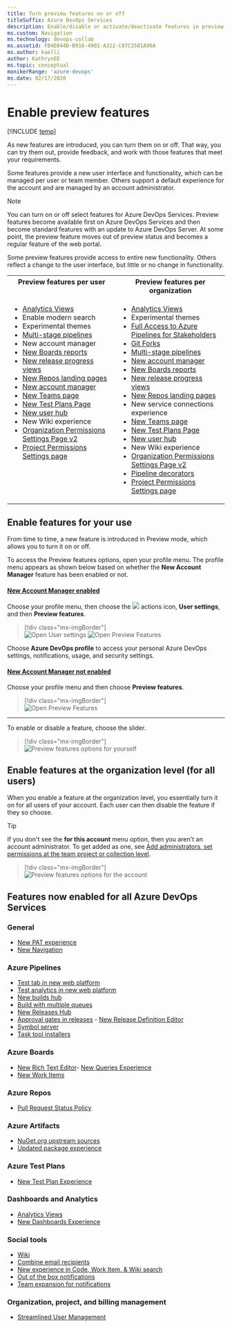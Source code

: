 ```yaml
---
title: Turn preview features on or off 
titleSuffix: Azure DevOps Services
description: Enable/disable or activate/deactivate features in preview at the user, team project, or account level  
ms.custom: Navigation
ms.technology: devops-collab
ms.assetid: FB4E044D-B916-4901-A322-C87C3581A90A
ms.author: kaelli
author: KathrynEE
ms.topic: conceptual
monikerRange: 'azure-devops'
ms.date: 02/17/2020
---
```


# Enable preview features

[!INCLUDE [temp](../../includes/version-vsts-only.md)]

As new features are introduced, you can turn them on or off. That way, you can try them out, provide feedback, and work with those features that meet your requirements.

Some features provide a new user interface and functionality, which can be managed per user or team member. Others support a default experience for the account and are managed by an account administrator.

> [!NOTE]  
> You can turn on or off select features for Azure DevOps Services. Preview features become available first on Azure DevOps Services and then become standard features with an update to Azure DevOps Server. At some point, the preview feature moves out of preview status and becomes a regular feature of the web portal.

Some preview features provide access to entire new functionality. Others reflect a change to the user interface, but little or no change in functionality.

<table valign="top">
<tbody valign="top">
<tr>
<th>Preview features per user</th>
<th>Preview features per organization</th>
</tr>
<tr>
<td width="50%">
<ul>
<li><a href="../../report/powerbi/what-are-analytics-views.md">Analytics Views</a></li>
<li>Enable modern search</li>
<li>Experimental themes</li>
<li><a href="../../pipelines/process/stages.md">Multi-stage pipelines</a></li>
<li>New account manager</li>
<li><a href="/azure/devops/release-notes/2019/sprint-155-update#get-insights-into-your-teams-health-with-three-new-azure-boards-reports">New Boards reports</a></li>
<li><a href="/azure/devops/release-notes/2018/may-30-vsts#visualize-release-progress">New release progress views</a></li>
<li><a href="/azure/devops/release-notes/2019/sprint-159-update#new-web-ui-for-azure-repos-landing-pages-preview">New Repos landing pages</a></li>
<li><a href="#account-manager">New account manager</li>
<li><a href="../../organizations/settings/add-teams.md">New Teams page</a></li>
<li><a href="../../test/new-test-plans-page.md">New Test Plans Page</a></li>
<li><a href="../../organizations/accounts/add-organization-users.md">New user hub</a></li>
<li>New Wiki experience</li>
<li><a href="../../organizations/security/set-project-collection-level-permissions.md#collection-level">Organization Permissions Settings Page v2</a></li>
<li><a href="../../organizations/security/set-project-collection-level-permissions.md#project-level">Project Permissions Settings page</a></li>
</ul>
</td>
<td width="50%">
<ul>
<li><a href="../../report/powerbi/what-are-analytics-views.md">Analytics Views</a></li>
<li>Experimental themes</li>
<li><a href="../../organizations/security/provide-stakeholder-pipeline-access.md">Full Access to Azure Pipelines for Stakeholders</a></li>
<li><a href="../../repos/git/forks.md">Git Forks</a></li>
<li><a href="../../pipelines/process/stages.md">Multi-stage pipelines</a></li>
<li><a href="#account-manager">New account manager</li>
<li><a href="/azure/devops/release-notes/2019/sprint-155-update#get-insights-into-your-teams-health-with-three-new-azure-boards-reports">New Boards reports</a></li>
<li><a href="/azure/devops/release-notes/2018/may-30-vsts#visualize-release-progress">New release progress views</a></li>
<li><a href="/azure/devops/release-notes/2019/sprint-159-update#new-web-ui-for-azure-repos-landing-pages-preview">New Repos landing pages</a></li>
<li>New service connections experience</li>
<li><a href="../../organizations/settings/add-teams.md">New Teams page</a></li>
<li><a href="../../test/new-test-plans-page.md">New Test Plans Page</a></li>
<li><a href="../../organizations/accounts/add-organization-users.md">New user hub</a></li>
<li>New Wiki experience</li>
<li><a href="../../organizations/security/set-project-collection-level-permissions.md#collection-level">Organization Permissions Settings Page v2</a></li>
<li><a href="../../extend/develop/add-pipeline-decorator.md">Pipeline decorators</a></li>
<li><a href="../../organizations/security/set-project-collection-level-permissions.md#project-level">Project Permissions Settings page</a></li>
</ul>
</td>
</tr>
</tbody>
</table>

<a id="user-level"> </a>

## Enable features for your use

From time to time, a new feature is introduced in Preview mode, which allows you to turn it on or off.

<a id="account-manager" />

To access the Preview features options, open your profile menu. The profile menu appears as shown below based on whether the **New Account Manager** feature has been enabled or not.

#### [New Account Manager enabled](#tab/new-account-enabled)

Choose your profile menu, then choose the ![ ](../../media/icons/actions-icon.png) actions icon, **User settings**, and then **Preview features**.

> [!div class="mx-imgBorder"]  
> ![Open User settings](media/preview-features/open-preview-features-s161.png) ![Open Preview Features](media/preview-features/user-settings-menu.png)

Choose **Azure DevOps profile** to access your personal Azure DevOps settings, notifications, usage, and security settings.

#### [New Account Manager not enabled](#tab/new-account-not-enabled)

Choose your profile menu and then choose **Preview features**.

> [!div class="mx-imgBorder"]  
> ![Open Preview Features](media/preview-features/open-preview-features-old-account-manager.png)

---

To enable or disable a feature, choose the slider.

> [!div class="mx-imgBorder"]  
> ![Preview features options for yourself](media/preview-features/user-level-s160.png)

<a id="account-level"> </a>

## Enable features at the organization level (for all users)

When you enable a feature at the organization level, you essentially turn it on for all users of your account. Each user can then disable the feature if they so choose.

> [!TIP]  
> If you don't see the **for this account** menu option, then you aren't an account administrator. To get added as one, see [Add administrators, set permissions at the team project or collection level](../../organizations/security/set-project-collection-level-permissions.md).

> [!div class="mx-imgBorder"]  
> ![Preview features options for the account](media/preview-features/org-level-s160.png)

## Features now enabled for all Azure DevOps Services

### General

- [New PAT experience](/azure/devops/release-notes/2018/sprint-140-update#manage-your-personal-access-tokens-with-filtering-and-paging)
- [New Navigation](https://devblogs.microsoft.com/devops/new-navigation/)

### Azure Pipelines

- [Test tab in new web platform](../../pipelines/test/review-continuous-test-results-after-build.md)
- [Test analytics in new web platform](../../pipelines/test/test-analytics.md)
- [New builds hub](/azure/devops/release-notes/2018/sep-10-azure-devops-launch#manage-build-pipelines-using-the-new-builds-page)
- [Build with multiple queues](https://github.com/Microsoft/vsts-agent/blob/master/docs/preview/yamlgettingstarted.md)
- [New Releases Hub](/azure/devops/release-notes/2018/jun-19-vsts#organize-your-release-definitions-in-folders)<br/>
- [Approval gates in releases](../../pipelines/release/approvals/index.md) - [New Release Definition Editor](../../pipelines/release/define-multistage-release-process.md)
- [Symbol server](../../pipelines/artifacts/symbols.md)
- [Task tool installers](../../pipelines/process/tasks.md#tool-installers)

### Azure Boards

- [New Rich Text Editor](../../boards/queries/share-plans.md#rich-text)- [New Queries Experience](../../boards/queries/view-run-query.md)
- [New Work Items](../../boards/work-items/view-add-work-items.md)

### Azure Repos

- [Pull Request Status Policy](../../repos/git/pr-status-policy.md)

### Azure Artifacts

- [NuGet.org upstream sources](../../artifacts/nuget/upstream-sources.md)
- [Updated package experience](../../artifacts/index.yml)

### Azure Test Plans

- [New Test Plan Experience](/azure/devops/release-notes/2018/jun-19-vsts#test-1)

### Dashboards and Analytics

- [Analytics Views](../../report/powerbi/what-are-analytics-views.md)
- [New Dashboards Experience](../../report/dashboards/dashboards.md)

### Social tools

- [Wiki](../wiki/add-edit-wiki.md)
- [Combine email recipients](../../notifications/howto-manage-team-notifications.md)
- [New experience in Code, Work Item, & Wiki search](/azure/devops/release-notes/2017/oct-06-vsts#code)
- [Out of the box notifications](../../notifications/howto-manage-personal-notifications.md)
- [Team expansion for notifications](../../notifications/howto-manage-team-notifications.md)

### Organization, project, and billing management

- [Streamlined User Management](../../accounts/add-account-users-assign-access-levels.md)
